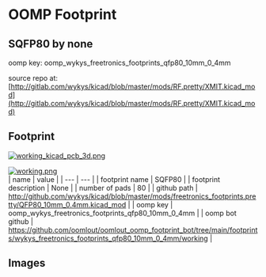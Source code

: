 # OOMP Footprint  
## SQFP80  by none  
  
oomp key: oomp_wykys_freetronics_footprints_qfp80_10mm_0_4mm  
  
source repo at: [http://gitlab.com/wykys/kicad/blob/master/mods/RF.pretty/XMIT.kicad_mod](http://gitlab.com/wykys/kicad/blob/master/mods/RF.pretty/XMIT.kicad_mod)  
## Footprint  
  
[![working_kicad_pcb_3d.png](working_kicad_pcb_3d_600.png)](working_kicad_pcb_3d.png)  
  
[![working.png](working_600.png)](working.png)  
| name | value | 
| --- | --- | 
| footprint name | SQFP80 | 
| footprint description | None | 
| number of pads | 80 | 
| github path | http://github.com/wykys/kicad/blob/master/mods/freetronics_footprints.pretty/QFP80_10mm_0.4mm.kicad_mod | 
| oomp key | oomp_wykys_freetronics_footprints_qfp80_10mm_0_4mm | 
| oomp bot github | https://github.com/oomlout/oomlout_oomp_footprint_bot/tree/main/footprints/wykys_freetronics_footprints_qfp80_10mm_0_4mm/working | 
## Images  
